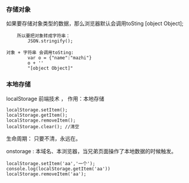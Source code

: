 ### 存储对象
如果要存储对象类型的数据，那么浏览器默认会调用toSting
        [object Object];

        所以要把对象转成字符串：
            JSON.stringify();

    对象 + 字符串 会调用toSting:
            var o = {"name":"mazhi"}
            o + ''
            "[object Object]"
            
### 本地存储
localStorage 前端技术 ，
        作用：本地存储   

    localStorage.setItem();
    localStorage.getItem();
    localStorage.removeItem();
    localStorage.clear(); //清空

生命周期：
    只要不清，永远在。

onstorage :
    本域名、本浏览器，当兄弟页面操作了本地数据的时候触发。

  

    localStorage.setItem('aa','一个');
    console.log(localStorage.getItem('aa'))
    localStorage.removeItem('aa');